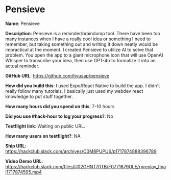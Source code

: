 # Pensieve

**Name**: Pensieve

**Description**: Pensieve is a reminder/braindump tool. There have been too many instances when I have a really cool idea or something I need to remember, but taking something out and writing it down neatly would be impractical at the moment. I created Pensieve to utilize AI to solve that problem. You open the app to a giant microphone icon that will use OpenAI Whisper to transcribe your idea, then use GPT-4o to formalize it into an actual reminder. 

**GitHub URL**: https://github.com/hyusap/pensieve

**How did you build this**: I used Expo/React Native to build the app. I didn't really follow many tutorials, I basically just used my webdev react knowledge to put stuff together.

**How many hours did you spend on this**: 7-10 hours

**Did you use #hack-hour to log your progress?**: No

**Testflight link**: Waiting on public URL.

**How many users on testflight?**: NA

**Ship URL**: https://hackclub.slack.com/archives/C0M8PUPU6/p1717874888396789

**Video Demo URL**: https://hackclub.slack.com/files/U02GHNT70TB/F0771679ULE/rpreplay_final1717874595.mp4
